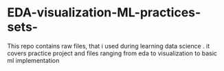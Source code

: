 # EDA-visualization-ML-practices-sets-
This repo contains raw files, that i used during learning data science . it covers practice project and files ranging from eda to visualization to basic ml implementation 
